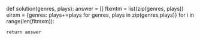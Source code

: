 def solution(genres, plays):
    answer = []
    flxmtm = list(zip(genres, plays))
    elrxm = {genres: plays+=plays for genres, plays in zip(genres,plays)}
    for i in range(len(fltmxm)):
        
    return answer